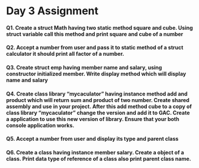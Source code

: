 # Day 3 Assignment

#### Q1. Create a struct Math having two static method square and cube. Using struct variable call this method and print square and cube of a number
#### Q2. Accept a number from user and pass it to static method of a struct calculator it should print all factor of a number.
#### Q3. Create struct emp having member name and salary, using constructor initialized member. Write display method which will display name and salary
#### Q4. Create class library “mycaculator” having instance method  add and product which will return sum and product of two number.  Create shared assembly and use in your project. After  this add method cube  to a copy of class library “mycaculator” change the version and add it to GAC. Create a application to use this new version of library. Ensure that your both console application works.
#### Q5. Accept a number from user and display its type and parent class 
#### Q6. Create a class having instance member salary. Create a object of a class. Print data type of reference of a class also print parent class name.
